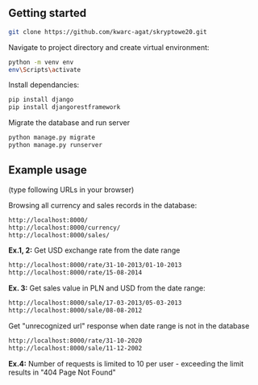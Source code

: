 
## Getting started


```sh
git clone https://github.com/kwarc-agat/skryptowe20.git
```
Navigate to project directory and create virtual environment:

```sh
python -m venv env
env\Scripts\activate
```

Install dependancies:

```sh
pip install django
pip install djangorestframework
```

Migrate the database and run server

```sh
python manage.py migrate
python manage.py runserver
```

## Example usage

(type following URLs in your browser)

Browsing all currency and sales records in the database:

```sh
http://localhost:8000/
http://localhost:8000/currency/
http://localhost:8000/sales/
```

**Ex.1, 2:** Get USD exchange rate from the date range

```sh
http://localhost:8000/rate/31-10-2013/01-10-2013
http://localhost:8000/rate/15-08-2014
```

**Ex. 3:** Get sales value in PLN and USD from the date range:

```sh
http://localhost:8000/sale/17-03-2013/05-03-2013
http://localhost:8000/sale/08-08-2012
```


Get "unrecognized url" response when date range is not in the database

```sh
http://localhost:8000/rate/31-10-2020
http://localhost:8000/sale/11-12-2002
```

**Ex.4:** Number of requests is limited to 10 per user - exceeding the limit results in "404 Page Not Found"

